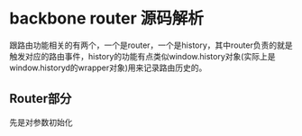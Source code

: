 # backbone router 源码解析

跟路由功能相关的有两个，一个是router，一个是history，其中router负责的就是触发对应的路由事件，history的功能有点类似window.history对象(实际上是window.historyd的wrapper对象)用来记录路由历史的。

## Router部分
先是对参数初始化